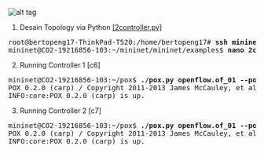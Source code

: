 ![alt tag](https://github.com/syaifulahdan/mininet/blob/master/finalp-ppj/image/Screenshot%20from%202016-05-02%2000:32:10.png)

1.  Desain Topology via Python [[2controller.py]](https://github.com/syaifulahdan/mininet/blob/master/finalp-ppj/2controller.py)
<pre>
root@bertopeng17-ThinkPad-T520:/home/bertopeng17# <b>ssh mininet@192.168.56.103 -p 2222</b>
mininet@CO2-19216856-103:~/mininet/mininet/examples$ <b>nano 2controller.sh</b>
</pre>

2.  Running Controller 1 [c6]
<pre>
mininet@CO2-19216856-103:~/pox$ <b>./pox.py openflow.of_01 --port=6633 forwarding.l2_learning</b>
POX 0.2.0 (carp) / Copyright 2011-2013 James McCauley, et al.
INFO:core:POX 0.2.0 (carp) is up.
</pre>

3. Running Controller 2 [c7]
<pre>
mininet@CO2-19216856-103:~/pox$ <b>./pox.py openflow.of_01 --port=6634 forwarding.l2_learning</b>
POX 0.2.0 (carp) / Copyright 2011-2013 James McCauley, et al.
INFO:core:POX 0.2.0 (carp) is up.
</pre>
